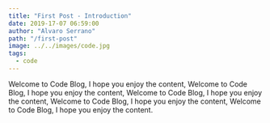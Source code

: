 ```yaml
---
title: "First Post - Introduction"
date: 2019-17-07 06:59:00
author: "Alvaro Serrano"
path: "/first-post"
image: ../../images/code.jpg
tags:
  - code
---
```


Welcome to Code Blog, I hope you enjoy the content, Welcome to Code Blog, I hope you enjoy the content, Welcome to Code Blog, I hope you enjoy the content, Welcome to Code Blog, I hope you enjoy the content, Welcome to Code Blog, I hope you enjoy the content.
